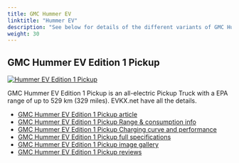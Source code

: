 ```yaml
---
title: GMC Hummer EV
linktitle: "Hummer EV"
description: "See below for details of the different variants of GMC Hummer EV"
weight: 30
---
```

## GMC Hummer EV Edition 1 Pickup

<a href="/models/gmc/hummer_ev/hummer_ev_edition_1_pickup/"><img src="https://media.evkx.net/multimedia/models/gmc/hummer_ev/hummer_ev_edition_1_pickup/main_1_st.jpg" class="img-fluid" alt="Hummer EV Edition 1 Pickup" ></a>

GMC Hummer EV Edition 1 Pickup is an all-electric Pickup Truck with a EPA range of up to 529 km (329 miles). EVKX.net have all the details. 

- [GMC Hummer EV Edition 1 Pickup article](/models/gmc/hummer_ev/hummer_ev_edition_1_pickup/)
- [GMC Hummer EV Edition 1 Pickup Range & consumption info](/models/gmc/hummer_ev/hummer_ev_edition_1_pickup/rangeandconsumption)
- [GMC Hummer EV Edition 1 Pickup Charging curve and performance](/models/gmc/hummer_ev/hummer_ev_edition_1_pickup/chargingcurve)
- [GMC Hummer EV Edition 1 Pickup full specifications](/models/gmc/hummer_ev/hummer_ev_edition_1_pickup/specifications)
- [GMC Hummer EV Edition 1 Pickup image gallery](/models/gmc/hummer_ev/hummer_ev_edition_1_pickup/gallery)
- [GMC Hummer EV Edition 1 Pickup reviews](/models/gmc/hummer_ev/hummer_ev_edition_1_pickup/reviews)

